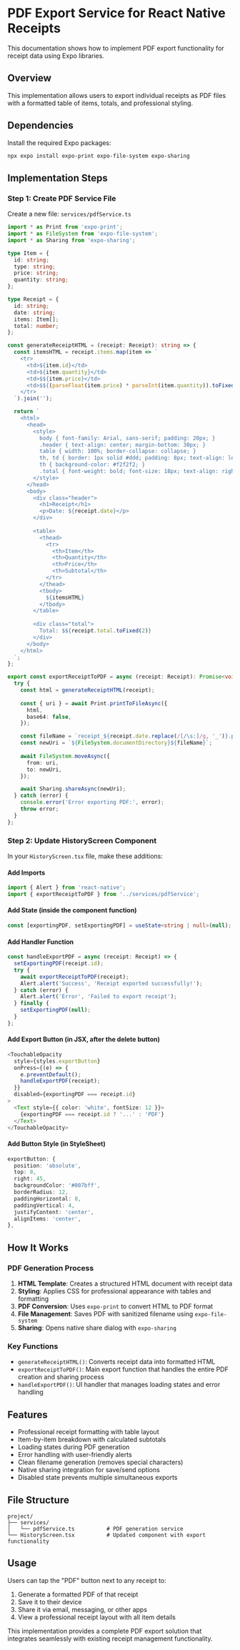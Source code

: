 # PDF Export Service for React Native Receipts

This documentation shows how to implement PDF export functionality for receipt data using Expo libraries.

## Overview

This implementation allows users to export individual receipts as PDF files with a formatted table of items, totals, and professional styling.

## Dependencies

Install the required Expo packages:

```bash
npx expo install expo-print expo-file-system expo-sharing
```

## Implementation Steps

### Step 1: Create PDF Service File

Create a new file: `services/pdfService.ts`

```typescript
import * as Print from 'expo-print';
import * as FileSystem from 'expo-file-system';
import * as Sharing from 'expo-sharing';

type Item = {
  id: string;
  type: string;
  price: string;
  quantity: string;
};

type Receipt = {
  id: string;
  date: string;
  items: Item[];
  total: number;
};

const generateReceiptHTML = (receipt: Receipt): string => {
  const itemsHTML = receipt.items.map(item => `
    <tr>
      <td>${item.id}</td>
      <td>${item.quantity}</td>
      <td>$${item.price}</td>
      <td>$${(parseFloat(item.price) * parseInt(item.quantity)).toFixed(2)}</td>
    </tr>
  `).join('');

  return `
    <html>
      <head>
        <style>
          body { font-family: Arial, sans-serif; padding: 20px; }
          .header { text-align: center; margin-bottom: 30px; }
          table { width: 100%; border-collapse: collapse; }
          th, td { border: 1px solid #ddd; padding: 8px; text-align: left; }
          th { background-color: #f2f2f2; }
          .total { font-weight: bold; font-size: 18px; text-align: right; margin-top: 20px; }
        </style>
      </head>
      <body>
        <div class="header">
          <h1>Receipt</h1>
          <p>Date: ${receipt.date}</p>
        </div>
        
        <table>
          <thead>
            <tr>
              <th>Item</th>
              <th>Quantity</th>
              <th>Price</th>
              <th>Subtotal</th>
            </tr>
          </thead>
          <tbody>
            ${itemsHTML}
          </tbody>
        </table>
        
        <div class="total">
          Total: $${receipt.total.toFixed(2)}
        </div>
      </body>
    </html>
  `;
};

export const exportReceiptToPDF = async (receipt: Receipt): Promise<void> => {
  try {
    const html = generateReceiptHTML(receipt);
    
    const { uri } = await Print.printToFileAsync({
      html,
      base64: false,
    });

    const fileName = `receipt_${receipt.date.replace(/[/\s:]/g, '_')}.pdf`;
    const newUri = `${FileSystem.documentDirectory}${fileName}`;
    
    await FileSystem.moveAsync({
      from: uri,
      to: newUri,
    });

    await Sharing.shareAsync(newUri);
  } catch (error) {
    console.error('Error exporting PDF:', error);
    throw error;
  }
};
```

### Step 2: Update HistoryScreen Component

In your `HistoryScreen.tsx` file, make these additions:

#### Add Imports
```typescript
import { Alert } from 'react-native';
import { exportReceiptToPDF } from '../services/pdfService';
```

#### Add State (inside the component function)
```typescript
const [exportingPDF, setExportingPDF] = useState<string | null>(null);
```

#### Add Handler Function
```typescript
const handleExportPDF = async (receipt: Receipt) => {
  setExportingPDF(receipt.id);
  try {
    await exportReceiptToPDF(receipt);
    Alert.alert('Success', 'Receipt exported successfully!');
  } catch (error) {
    Alert.alert('Error', 'Failed to export receipt');
  } finally {
    setExportingPDF(null);
  }
};
```

#### Add Export Button (in JSX, after the delete button)
```typescript
<TouchableOpacity 
  style={styles.exportButton} 
  onPress={(e) => {
    e.preventDefault();
    handleExportPDF(receipt);
  }}
  disabled={exportingPDF === receipt.id}
>
  <Text style={{ color: 'white', fontSize: 12 }}>
    {exportingPDF === receipt.id ? '...' : 'PDF'}
  </Text>
</TouchableOpacity>
```

#### Add Button Style (in StyleSheet)
```typescript
exportButton: {
  position: 'absolute',
  top: 8,
  right: 45,
  backgroundColor: '#007bff',
  borderRadius: 12,
  paddingHorizontal: 8,
  paddingVertical: 4,
  justifyContent: 'center',
  alignItems: 'center',
},
```

## How It Works

### PDF Generation Process
1. **HTML Template**: Creates a structured HTML document with receipt data
2. **Styling**: Applies CSS for professional appearance with tables and formatting
3. **PDF Conversion**: Uses `expo-print` to convert HTML to PDF format
4. **File Management**: Saves PDF with sanitized filename using `expo-file-system`
5. **Sharing**: Opens native share dialog with `expo-sharing`

### Key Functions

- `generateReceiptHTML()`: Converts receipt data into formatted HTML
- `exportReceiptToPDF()`: Main export function that handles the entire PDF creation and sharing process
- `handleExportPDF()`: UI handler that manages loading states and error handling

## Features

- Professional receipt formatting with table layout
- Item-by-item breakdown with calculated subtotals
- Loading states during PDF generation
- Error handling with user-friendly alerts
- Clean filename generation (removes special characters)
- Native sharing integration for save/send options
- Disabled state prevents multiple simultaneous exports

## File Structure

```
project/
├── services/
│   └── pdfService.ts          # PDF generation service
└── HistoryScreen.tsx          # Updated component with export functionality
```

## Usage

Users can tap the "PDF" button next to any receipt to:
1. Generate a formatted PDF of that receipt
2. Save it to their device
3. Share it via email, messaging, or other apps
4. View a professional receipt layout with all item details

This implementation provides a complete PDF export solution that integrates seamlessly with existing receipt management functionality.